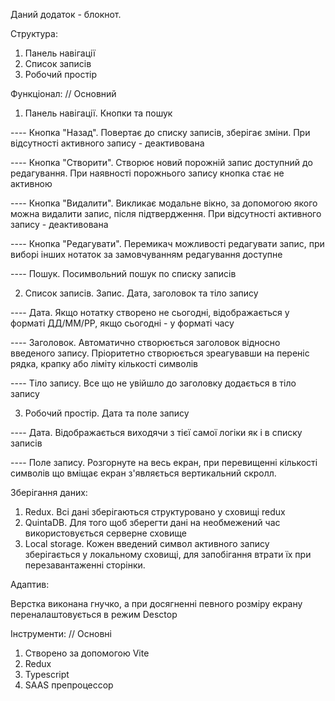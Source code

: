 Даний додаток - блокнот.

Структура: 
1. Панель навігації
2. Список записів
3. Робочий простір

Функціонал: // Основний
1. Панель навігації. Кнопки та пошук

  ---- Кнопка "Назад". Повертає до списку записів, зберігає зміни. При відсутності активного запису - деактивована
  
  ---- Кнопка "Створити". Створює новий порожній запис доступний до редагування. При наявності порожнього запису кнопка стає не активною
  
  ---- Кнопка "Видалити". Викликає модальне вікно, за допомогою якого можна видалити запис, після підтвердження. При відсутності активного запису - деактивована
  
  ---- Кнопка "Редагувати". Перемикач можливості редагувати запис, при виборі інших нотаток за замовчуванням редагування доступне
  
  ---- Пошук. Посимвольний пошук по списку записів
  
2. Список записів. Запис. Дата, заголовок та тіло запису

  ---- Дата. Якщо нотатку створено не сьогодні, відображається у форматі ДД/ММ/РР, якщо сьогодні - у форматі часу
  
  ---- Заголовок. Автоматично створюється заголовок відносно введеного запису. Пріоритетно створюється зреагувавши на переніс рядка, крапку або ліміту кількості символів
  
  ---- Тіло запису. Все що не увійшло до заголовку додається в тіло запису
  
3. Робочий простір. Дата та поле запису

  ---- Дата. Відображається виходячи з тієї самої логіки як і в списку записів
  
  ---- Поле запису. Розгорнуте на весь екран, при перевищенні кількості символів що вміщає екран з'являється вертикальний скролл.

Зберігання даних:

1. Redux. Всі дані зберігаються структуровано у сховищі redux
2. QuintaDB. Для того щоб зберегти дані на необмежений час використовується серверне сховище
3. Local storage. Кожен введений символ активного запису зберігається у локальному сховищі, для запобігання втрати їх при перезавантаженні сторінки.

Адаптив:

Верстка виконана гнучко, а при досягненні певного розміру екрану переналаштовується в режим Desctop

Інструменти: // Основні
1. Створено за допомогою Vite
2. Redux
3. Typescript
4. SAAS препроцессор
